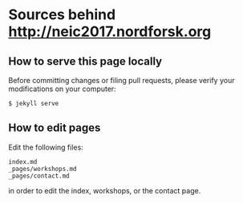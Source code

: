 # Sources behind http://neic2017.nordforsk.org

## How to serve this page locally

Before committing changes or filing pull requests, please verify your
modifications on your computer:
```
$ jekyll serve
```

## How to edit pages

Edit the following files:
```
index.md
_pages/workshops.md
_pages/contact.md
```
in order to edit the index, workshops, or the contact page.
